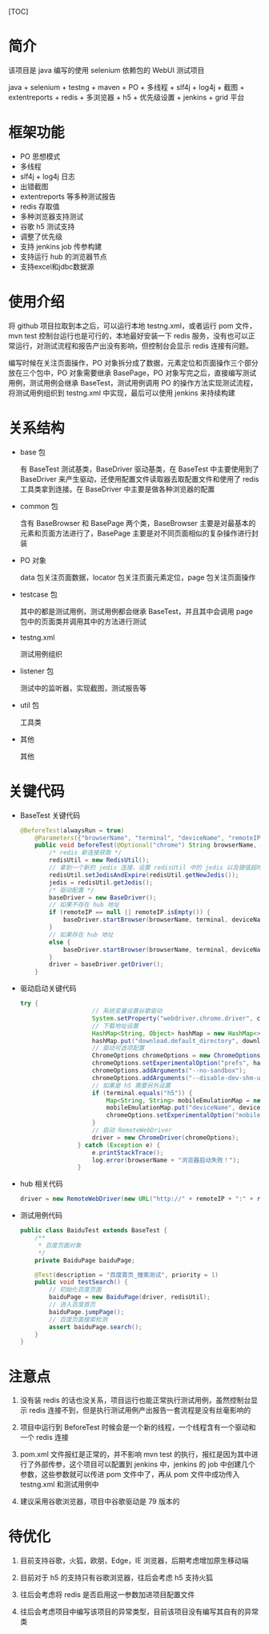 [TOC]

# 简介

该项目是 java 编写的使用 selenium 依赖包的 WebUI 测试项目

java + selenium + testng + maven + PO + 多线程 + slf4j + log4j + 截图 + extentreports + redis + 多浏览器 + h5 + 优先级设置 + jenkins + grid 平台

# 框架功能

- PO 思想模式
- 多线程
- slf4j + log4j 日志
- 出错截图
- extentreports 等多种测试报告
- redis 存取值
- 多种浏览器支持测试
- 谷歌 h5 测试支持
- 调整了优先级
- 支持 jenkins job 传参构建
- 支持运行 hub 的浏览器节点
- 支持excel和jdbc数据源

# 使用介绍

将 github 项目拉取到本之后，可以运行本地 testng.xml，或者运行 pom 文件，mvn test 控制台运行也是可行的，本地最好安装一下 redis 服务，没有也可以正常运行，对测试流程和报告产出没有影响，但控制台会显示 redis 连接有问题。

编写时候在关注页面操作，PO 对象拆分成了数据，元素定位和页面操作三个部分放在三个包中，PO 对象需要继承 BasePage，PO 对象写完之后，直接编写测试用例，测试用例会继承 BaseTest，测试用例调用 PO 的操作方法实现测试流程，将测试用例组织到 testng.xml 中实现，最后可以使用 jenkins 来持续构建

# 关系结构


- base 包

  有 BaseTest 测试基类，BaseDriver 驱动基类，在 BaseTest 中主要使用到了 BaseDriver 来产生驱动，还使用配置文件读取器去取配置文件和使用了 redis 工具类拿到连接。在 BaseDriver 中主要是做各种浏览器的配置

- common 包

  含有 BaseBrowser 和 BasePage 两个类，BaseBrowser 主要是对最基本的元素和页面方法进行了，BasePage 主要是对不同页面相似的复杂操作进行封装

- PO 对象

  data 包关注页面数据，locator 包关注页面元素定位，page 包关注页面操作

- testcase 包

  其中的都是测试用例，测试用例都会继承 BaseTest，并且其中会调用 page 包中的页面类并调用其中的方法进行测试

- testng.xml

  测试用例组织

- listener 包

  测试中的监听器，实现截图，测试报告等

- util 包

  工具类

- 其他

  其他

# 关键代码

- BaseTest 关键代码

  ```java
  @BeforeTest(alwaysRun = true)
      @Parameters({"browserName", "terminal", "deviceName", "remoteIP", "remotePort", "browserVersion"})
      public void beforeTest(@Optional("chrome") String browserName, @Optional("pc") String terminal, @Optional("desktop") String deviceName, @Optional() String remoteIP, @Optional("4444") int remotePort, @Optional() String browserVersion) throws Exception {
          /* redis 新连接获取 */
          redisUtil = new RedisUtil();
          // 拿到一个新的 jedis 连接，设置 redisUtil 中的 jedis 以及键值超时时间
          redisUtil.setJedisAndExpire(redisUtil.getNewJedis());
          jedis = redisUtil.getJedis();
          /* 驱动配置 */
          baseDriver = new BaseDriver();
          // 如果不存在 hub 地址
          if (remoteIP == null || remoteIP.isEmpty()) {
              baseDriver.startBrowser(browserName, terminal, deviceName);
          }
          // 如果存在 hub 地址
          else {
              baseDriver.startBrowser(browserName, terminal, deviceName, remoteIP, remotePort, browserVersion);
          }
          driver = baseDriver.getDriver();
      }
  ```

- 驱动启动关键代码

  ```java
  try {
                      // 系统变量设置谷歌驱动
                      System.setProperty("webdriver.chrome.driver", chromeDriverPath);
                      // 下载地址设置
                      HashMap<String, Object> hashMap = new HashMap<>();
                      hashMap.put("download.default_directory", downloadPath);
                      // 驱动可选项配置
                      ChromeOptions chromeOptions = new ChromeOptions();
                      chromeOptions.setExperimentalOption("prefs", hashMap);
                      chromeOptions.addArguments("--no-sandbox");
                      chromeOptions.addArguments("--disable-dev-shm-usage");
                      // 如果是 h5 需要另外设置
                      if (terminal.equals("h5")) {
                          Map<String, String> mobileEmulationMap = new HashMap<>();
                          mobileEmulationMap.put("deviceName", deviceName);
                          chromeOptions.setExperimentalOption("mobileEmulation", mobileEmulationMap);
                      }
                      // 启动 RemoteWebDriver
                      driver = new ChromeDriver(chromeOptions);
                  } catch (Exception e) {
                      e.printStackTrace();
                      log.error(browserName + "浏览器启动失败！");
                  }
  ```

- hub 相关代码

  ```java
  driver = new RemoteWebDriver(new URL("http://" + remoteIP + ":" + remotePort + "/wd/hub/"), chromeOptions);
  ```

- 测试用例代码

  ```java
  public class BaiduTest extends BaseTest {
      /**
       * 百度页面对象
       */
      private BaiduPage baiduPage;
  
      @Test(description = "百度首页_搜索测试", priority = 1)
      public void testSearch() {
          // 初始化百度页面
          baiduPage = new BaiduPage(driver, redisUtil);
          // 进入百度首页
          baiduPage.jumpPage();
          // 百度页面搜索检测
          assert baiduPage.search();
      }
  }
  ```

# 注意点

1. 没有装 redis 的话也没关系，项目运行也能正常执行测试用例，虽然控制台显示 redis 连接不到，但是执行测试用例产出报告一套流程是没有丝毫影响的

2. 项目中运行到 BeforeTest 时候会是一个新的线程，一个线程含有一个驱动和一个 redis 连接

3. pom.xml 文件报红是正常的，并不影响 mvn test 的执行，报红是因为其中进行了外部传参，这个项目可以配置到 jenkins 中，jenkins 的 job 中创建几个参数，这些参数就可以传进 pom 文件中了，再从 pom 文件中成功传入 testng.xml 和测试用例中

4. 建议采用谷歌浏览器，项目中谷歌驱动是 79 版本的

# 待优化

1. 目前支持谷歌，火狐，欧朋，Edge，IE 浏览器，后期考虑增加原生移动端

2. 目前对于 h5 的支持只有谷歌浏览器，往后会考虑 h5 支持火狐

3. 往后会考虑将 redis 是否启用这一参数加进项目配置文件

4. 往后会考虑项目中编写该项目的异常类型，目前该项目没有编写其自有的异常类

